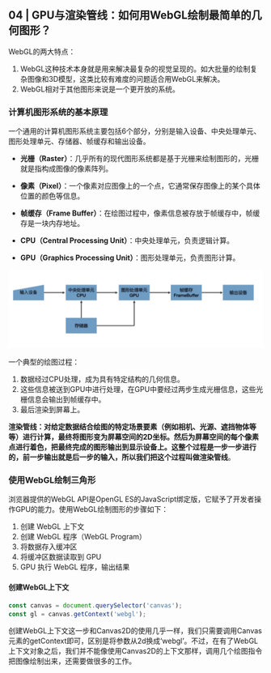 ## 04 | GPU与渲染管线：如何用WebGL绘制最简单的几何图形？

WebGL的两大特点：

1. WebGL这种技术本身就是用来解决最复杂的视觉呈现的。如大批量的绘制复杂图像和3D模型，这类比较有难度的问题适合用WebGL来解决。
2. WebGL相对于其他图形来说是一个更开放的系统。

### 计算机图形系统的基本原理

一个通用的计算机图形系统主要包括6个部分，分别是输入设备、中央处理单元、图形处理单元、存储器、帧缓存和输出设备。

- **光栅（Raster）**：几乎所有的现代图形系统都是基于光栅来绘制图形的，光栅就是指构成图像的像素阵列。

- **像素（Pixel）**：一个像素对应图像上的一个点，它通常保存图像上的某个具体位置的颜色等信息。

- **帧缓存（Frame Buffer）**：在绘图过程中，像素信息被存放于帧缓存中，帧缓存是一块内存地址。

- **CPU（Central Processing Unit）**：中央处理单元，负责逻辑计算。

- **GPU（Graphics Processing Unit）**：图形处理单元，负责图形计算。

![image-20210427112730186](./img/image-20210427112730186.png)

一个典型的绘图过程：

1. 数据经过CPU处理，成为具有特定结构的几何信息。
2. 这些信息被送到GPU中进行处理，在GPU中要经过两步生成光栅信息，这些光栅信息会输出到帧缓存中。
3. 最后渲染到屏幕上。

**渲染管线：**对给定数据结合绘图的特定场景要素（例如相机、光源、遮挡物体等等）进行计算，最终将图形变为屏幕空间的2D坐标。然后为屏幕空间的每个像素点进行着色，把最终完成的图形输出到显示设备上。这整个过程是一步一步进行的，前一步输出就是后一步的输入，所以我们把这个过程叫做**渲染管线**。

### 使用WebGL绘制三角形

浏览器提供的WebGL API是OpenGL ES的JavaScript绑定版，它赋予了开发者操作GPU的能力。使用WebGL绘制图形的步骤如下：

1. 创建 WebGL 上下文
2. 创建 WebGL 程序（WebGL Program）
3. 将数据存入缓冲区
4. 将缓冲区数据读取到 GPU
5. GPU 执行 WebGL 程序，输出结果

#### 创建WebGL上下文

```js
const canvas = document.querySelector('canvas');
const gl = canvas.getContext('webgl');
```

创建WebGL上下文这一步和Canvas2D的使用几乎一样，我们只需要调用Canvas元素的getContext即可，区别是将参数从2d换成‘webgl’。不过，在有了WebGL上下文对象之后，我们并不能像使用Canvas2D的上下文那样，调用几个绘图指令把图像绘制出来，还需要做很多的工作。



